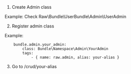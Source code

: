 1. Create Admin class

Example: Check Raw\Bundle\UserBundle\Admin\UserAdmin

2. Register admin class

Example:
```
    bundle.admin.your_admin:
        class: Bundle\Namespace\Admin\YourAdmin
        tags:
            - { name: raw.admin, alias: your-alias }
```

3. Go to /crud/your-alias
